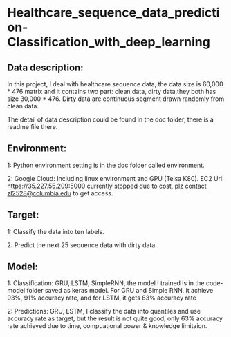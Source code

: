# Healthcare_sequence_data_prediction-Classification_with_deep_learning

## Data description:

In this project, I deal with healthcare sequence data, the data size is 60,000 * 476 matrix and it contains two part: clean data, dirty data,they both has size 30,000 * 476. Dirty data are continuous segment drawn randomly from clean data. 


The detail of data description could be found in the doc folder, there is a readme file there.

## Environment: 

1: Python environment setting is in the doc folder called environment.

2: Google Cloud: Including linux environment and GPU (Telsa K80). EC2 Url: https://35.227.55.209:5000 currently stopped due to cost, plz contact zl2528@columbia.edu to get access.

## Target:

1: Classify the data into ten labels.

2: Predict the next 25 sequence data with dirty data.

## Model:

1: Classification: GRU, LSTM, SimpleRNN, the model I trained is in the code-model folder saved as keras model. For GRU and Simple RNN, it achieve 93%, 91% accuracy rate, and for LSTM, it gets 83% accuracy rate

2: Predictions: GRU, LSTM, I classify the data into quantiles and use accuracy rate as target, but the result is not quite good, only 63% accuracy rate achieved due to time, compuational power & knowledge limitaion.


